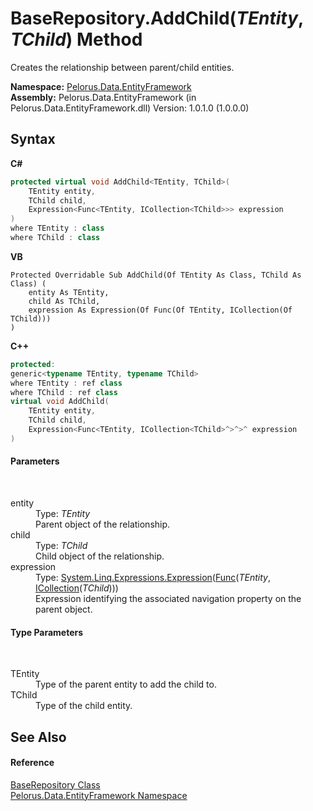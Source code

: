 # BaseRepository.AddChild(*TEntity*, *TChild*) Method 
 

Creates the relationship between parent/child entities.

**Namespace:**&nbsp;<a href="55312241">Pelorus.Data.EntityFramework</a><br />**Assembly:**&nbsp;Pelorus.Data.EntityFramework (in Pelorus.Data.EntityFramework.dll) Version: 1.0.1.0 (1.0.0.0)

## Syntax

**C#**<br />
``` C#
protected virtual void AddChild<TEntity, TChild>(
	TEntity entity,
	TChild child,
	Expression<Func<TEntity, ICollection<TChild>>> expression
)
where TEntity : class
where TChild : class

```

**VB**<br />
``` VB
Protected Overridable Sub AddChild(Of TEntity As Class, TChild As Class) ( 
	entity As TEntity,
	child As TChild,
	expression As Expression(Of Func(Of TEntity, ICollection(Of TChild)))
)
```

**C++**<br />
``` C++
protected:
generic<typename TEntity, typename TChild>
where TEntity : ref class
where TChild : ref class
virtual void AddChild(
	TEntity entity, 
	TChild child, 
	Expression<Func<TEntity, ICollection<TChild>^>^>^ expression
)
```


#### Parameters
&nbsp;<dl><dt>entity</dt><dd>Type: *TEntity*<br />Parent object of the relationship.</dd><dt>child</dt><dd>Type: *TChild*<br />Child object of the relationship.</dd><dt>expression</dt><dd>Type: <a href="http://msdn2.microsoft.com/en-us/library/bb335710" target="_blank">System.Linq.Expressions.Expression</a>(<a href="http://msdn2.microsoft.com/en-us/library/bb549151" target="_blank">Func</a>(*TEntity*, <a href="http://msdn2.microsoft.com/en-us/library/92t2ye13" target="_blank">ICollection</a>(*TChild*)))<br />Expression identifying the associated navigation property on the parent object.</dd></dl>

#### Type Parameters
&nbsp;<dl><dt>TEntity</dt><dd>Type of the parent entity to add the child to.</dd><dt>TChild</dt><dd>Type of the child entity.</dd></dl>

## See Also


#### Reference
<a href="D8FCD057">BaseRepository Class</a><br /><a href="55312241">Pelorus.Data.EntityFramework Namespace</a><br />